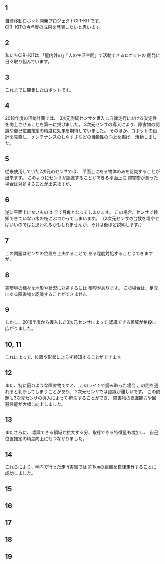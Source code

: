 ## 1
自律移動ロボット開発プロジェクトCIR-KITです。  
CIR−KITの今年度の成果を発表したいと思います。  

## 2
私たちCIR−KITは
「屋内外の」「人の生活空間」で活動できるロボットの
開発に日々取り組んでいます。

## 3
これまでに開発したロボットです。

## 4
2018年度の活動計画では、
3次元測域センサを導入し自律走行における安定性を向上させることを第一に掲げました。
3次元センサの導入により、障害物の認識や自己位置推定の精度に効果を期待していました。
そのほか、ロボットの設計を見直し、メンテナンスのしやすさなどの機能性の向上を掲げ、
活動しました。

## 5
従来使用していた2次元のセンサでは、
平面上にある物体のみを認識することが出来ます。
このようにセンサが認識することができる平面上に
障害物があった場合は対処することが出来ますが、

## 6
逆に平面上にないものは
全て死角となってしまいます。
この場合、センサで検知できていない木の枝にぶつかってしまいます。
（2次元センサの台数を増やせばいいのではと思われるかもしれませんが、それは後ほど説明します。）

## 7
この問題はセンサの位置を工夫することで
ある程度対処することはできますが、

## 8
実環境の様々な地形や状況に対処するには
限界があります。
この場合は、足元にある障害物を認識することができません

## 9
しかし、2018年度から導入した3次元センサによって
認識できる領域が格段に広がりました。

## 10, 11
これによって、位置や形状によらず検知することができます。

## 12
また、特に図のような障害物ですと、
このラインで読み取った場合
この間を通れると判断してしまうことがあり、
2次元センサでは認識が難しいです。
この問題も3次元センサの導入によって
解決することができ、
障害物の認識能力や回避性能が大幅に向上しました。

## 13
またさらに、
認識できる領域が拡大する分、取得できる特徴量も増加し、
自己位置推定の精度向上にもつながりました。

## 14
これらにより、学内で行った走行実験では
約1kmの距離を自律走行することに成功しました。

## 15
## 16
## 17
## 18
## 19
